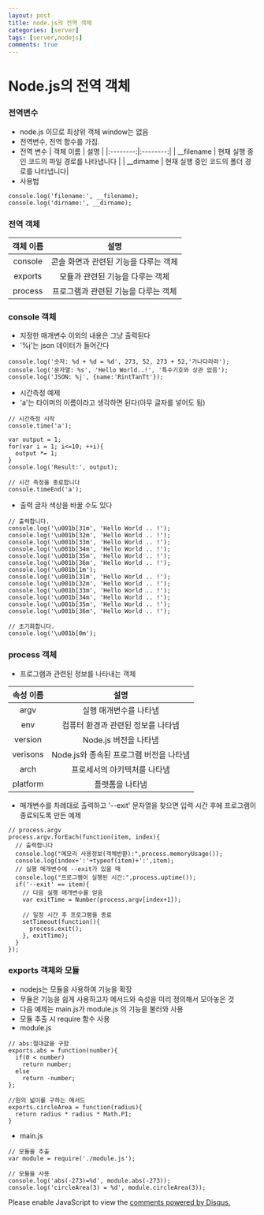 ```yaml
---
layout: post
title: node.js의 전역 객체
categories: [server]
tags: [server,nodejs]
comments: true
---
```


# Node.js의 전역 객체
### 전역변수
- node.js 이므로 최상위 객체 window는 없음
- 전역변수, 전역 함수를 가짐.
- 전역 변수
| 객체 이름 | 설명 |
|:--------:|:--------:|
| __filename | 현재 실행 중인 코드의 파일 경로를 나타냅니다 |
| __dimame | 현재 실행 중인 코드의 폴더 경로를 나타냅니다|
- 사용법

~~~
console.log('filename:', __filename);
console.log('dirname:', __dirname);
~~~

### 전역 객체
| 객체 이름 | 설명 |
|:--------:|:--------:|
| console | 콘솔 화면과 관련된 기능을 다루는 객체 |
| exports | 모듈과 관련된 기능을 다루는 객체 |
| process | 프로그램과 관련된 기능을 다루는 객체 |

### console 객체
- 지정한 매개변수 이외의 내용은 그냥 출력된다
- '%j'는 json 데이터가 들어간다

~~~
console.log('숫자: %d + %d = %d', 273, 52, 273 + 52,'가나다라라');
console.log('문자열: %s', 'Hello World..!', '특수기호와 상관 없음');
console.log('JSON: %j', {name:'RintTanTt'});
~~~

- 시간측정 예제
- 'a'는 타이머의 이름이라고 생각하면 된다(아무 글자를 넣어도 됨)

~~~
// 시간측정 시작
console.time('a');

var output = 1;
for(var i = 1; i<=10; ++i){
  output *= 1;
}
console.log('Result:', output);

// 시간 측정을 종료합니다
console.timeEnd('a');
~~~
- 출력 글자 색상을 바꿀 수도 있다

~~~
// 출력합니다.
console.log('\u001b[31m', 'Hello World .. !');
console.log('\u001b[32m', 'Hello World .. !');
console.log('\u001b[33m', 'Hello World .. !');
console.log('\u001b[34m', 'Hello World .. !');
console.log('\u001b[35m', 'Hello World .. !');
console.log('\u001b[36m', 'Hello World .. !');
console.log('\u001b[1m');
console.log('\u001b[31m', 'Hello World .. !');
console.log('\u001b[32m', 'Hello World .. !');
console.log('\u001b[33m', 'Hello World .. !');
console.log('\u001b[34m', 'Hello World .. !');
console.log('\u001b[35m', 'Hello World .. !');
console.log('\u001b[36m', 'Hello World .. !');

// 초기화합니다.
console.log('\u001b[0m');
~~~

### process 객체
- 프로그램과 관련된 정보를 나타내는 객체

| 속성 이름 | 설명 |
|:--------:|:--------:|
| argv | 실행 매개변수를 나타냄 |
| env | 컴퓨터 환경과 관련된 정보를 나타냄 |
| version | Node.js 버전을 나타냄|
| verisons | Node.js와 종속된 프로그램 버전을 나타냄 |
| arch | 프로세서의 아키텍처를 나타냄 |
| platform | 플랫폼을 나타냄 |

- 매개변수를 차례대로 출력하고 '--exit' 문자열을 찾으면 입력 시간 후에 프로그램이 종료되도록 만든 예제

~~~
// process.argv
process.argv.forEach(function(item, index){
  // 출력합니다
  console.log("메모리 사용정보(객체반환):",process.memoryUsage());
  console.log(index+':'+typeof(item)+':',item);
  // 실행 매개변수에 --exit가 있을 때
  console.log("프로그램이 실행된 시간:",process.uptime());
  if('--exit' == item){
    // 다음 실행 매개변수를 얻음
    var exitTime = Number(process.argv[index+1]);

    // 일정 시간 후 프로그램을 종료
    setTimeout(function(){
      process.exit();
    }, exitTime);
  }
});
~~~

### exports 객체와 모듈
- nodejs는 모듈을 사용하여 기능을 확장
- 무듈은 기능을 쉽게 사용하고자 메서드와 속성을 미리 정의해서 모아놓은 것
- 다음 예제는 main.js가 module.js 의 기능을 불러와 사용
- 모듈 추출 시 require 함수 사용
- module.js

~~~
// abs:절대값을 구함
exports.abs = function(number){
  if(0 < number)
    return number;
  else
    return -number;
};

//원의 넓이를 구하는 메서드
exports.circleArea = function(radius){
  return radius * radius * Math.PI;
}
~~~

- main.js

~~~
// 모듈을 추출
var module = require('./module.js');

// 모듈을 사용
console.log('abs(-273)=%d', module.abs(-273));
console.log('circleArea(3) = %d', module.circleArea(3));
~~~


<div id="disqus_thread"></div>
<script>

/**
*  RECOMMENDED CONFIGURATION VARIA*BLES: EDIT AND UNCOMMENT THE SECTION BELOW TO INSERT DYNAMIC VALUES FROM YOUR PLATFORM OR CMS.
*  LEARN WHY DEFINING THESE VARIABLES IS IMPORTANT: https://disqus.com/admin/universalcode/#configuration-variables*/
/*
var disqus_config = function () {
this.page.url = PAGE_URL;  // Replace PAGE_URL with your page's canonical URL variable
this.page.identifier = PAGE_IDENTIFIER; // Replace PAGE_IDENTIFIER with your page's unique identifier variable
};
*/
(function() { // DON'T EDIT BELOW THIS LINE
var d = document, s = d.createElement('script');
s.src = 'https://parkwonhui.disqus.com/embed.js';
s.setAttribute('data-timestamp', +new Date());
(d.head || d.body).appendChild(s);
})();
</script>
<noscript>Please enable JavaScript to view the <a href="https://disqus.com/?ref_noscript">comments powered by Disqus.</a></noscript>
                            